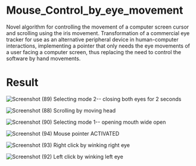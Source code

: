 # Mouse_Control_by_eye_movement
Novel algorithm for controlling the movement of a computer screen cursor 
and scrolling using the iris movement. Transformation of a commercial eye tracker for use as an 
alternative peripheral device in human-computer interactions, implementing a pointer 
that only needs the eye movements of a user facing a computer screen, 
thus replacing the need to control the software by hand movements.

# Result
![Screenshot (89)](https://github.com/pannagaUdup/Mouse_Control_by_eye_movement/assets/84146012/c8336dad-71b8-40e3-9721-ec752c3db409)
Selecting mode 2-- closing both eyes for 2 seconds


![Screenshot (88)](https://github.com/pannagaUdup/Mouse_Control_by_eye_movement/assets/84146012/fe1f8bb9-bdb1-4d24-921d-683eb6919632)
Scrolling by moving head


![Screenshot (90)](https://github.com/pannagaUdup/Mouse_Control_by_eye_movement/assets/84146012/df703336-ef09-423b-bbf8-c37ff9e6e4a6)
Selecting mode 1-- opening mouth wide open


![Screenshot (94)](https://github.com/pannagaUdup/Mouse_Control_by_eye_movement/assets/84146012/28249333-2a93-4671-ba94-408f227a06d6)
Mouse pointer ACTIVATED


![Screenshot (93)](https://github.com/pannagaUdup/Mouse_Control_by_eye_movement/assets/84146012/76f1cc0b-b959-424f-ae9a-8fbea67bdc6f)
Right click by winking right eye

![Screenshot (92)](https://github.com/pannagaUdup/Mouse_Control_by_eye_movement/assets/84146012/051fed96-a9d9-4aa1-9a6f-ecb153dc9be7)
Left click by winking left eye


